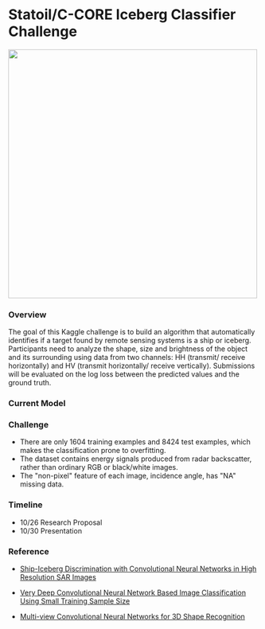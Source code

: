 # Statoil/C-CORE Iceberg Classifier Challenge


<img src="https://storage.googleapis.com/kaggle-media/competitions/statoil/NM5Eg0Q.png" width="500">

### Overview
The goal of this Kaggle challenge is to build an algorithm that automatically identifies if a target found by remote sensing systems is a ship or iceberg. Participants need to analyze the shape, size and brightness of the object and its surrounding using data from two channels: HH (transmit/ receive horizontally) and HV (transmit horizontally/ receive vertically). Submissions will be evaluated on the log loss between the predicted values and the ground truth.

### Current Model

### Challenge
- There are only 1604 training examples and 8424 test examples, which makes the classification prone to overfitting.
- The dataset contains energy signals produced from radar backscatter, rather than ordinary RGB or black/white images.
- The "non-pixel" feature of each image, incidence angle, has "NA" missing data.

### Timeline
- 10/26 Research Proposal
- 10/30 Presentation

### Reference
- [Ship-Iceberg Discrimination with Convolutional Neural Networks in High Resolution SAR Images](http://elib.dlr.de/99079/2/2016_BENTES_Frost_Velotto_Tings_EUSAR_FP.pdf)

- [Very Deep Convolutional Neural Network Based Image Classification Using Small Training Sample Size](http://ieeexplore.ieee.org/stamp/stamp.jsp?arnumber=7486599)

- [Multi-view Convolutional Neural Networks for 3D Shape Recognition](http://vis-www.cs.umass.edu/mvcnn/docs/su15mvcnn.pdf)

